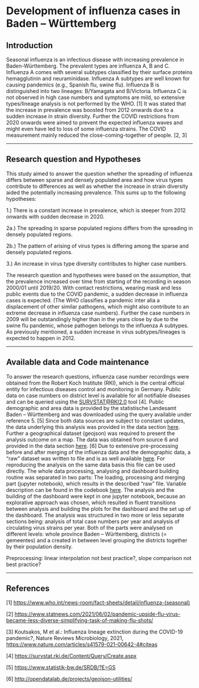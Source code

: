 # Development of influenza cases in Baden – Württemberg

## Introduction
Seasonal influenza is an infectious disease with increasing prevalence in Baden-Württemberg. The prevalent types are influenza A, B and C. 
Influenza A comes with several subtypes classified by their surface proteins hemagglutinin and neuraminidase. Influenza A subtypes are well 
known for causing pandemics (e.g., Spanish flu, swine flu). Influenza B is distinguished into two lineages:  B/Yamagata and B/Victoria. Influenza C 
is not observed in high case numbers and symptoms are mild, so extensive types/lineage analysis is not performed by the WHO. [1]
It was stated that the increase in prevalence was boosted from 2012 onwards due to a sudden increase in strain diversity. Further the COVID restrictions 
from 2020 onwards were aimed to prevent the expected influenza waves and might even have led to loss of some influenza strains. The COVID measurement 
mainly reduced the close-coming-together of people. [2, 3]  
***
## Research question and Hypotheses
This study aimed to answer the question whether the spreading of influenza differs between sparse and densely populated area and how virus types 
contribute to differences as well as whether the increase in strain diversity aided the potentially increasing prevalence. This sums up to the 
following hypotheses:  

1.) There is a constant increase in prevalence, which is steeper from 2012 onwards with sudden decrease in 2020. 

2a.) The spreading in sparse populated regions differs from the spreading in densely populated regions. 

2b.) The pattern of arising of virus types is differing among the sparse and densely populated regions. 

3.) An increase in virus type diversity contributes to higher case numbers. 

The research question and hypotheses were based on the assumption, that the prevalence increased over time from starting of the recording in season 2000/01 
until 2019/20. With contact restrictions, wearing mask and less public events due to the COVID pandemic, a sudden decrease in influenza cases is expected. 
(The WHO classifies a pandemic inter alia a displacement of other similar pathogens, which might also contribute to an extreme decrease in influenza case numbers). 
Further the case numbers in 2009 will be outstandingly higher than in the years close by due to the swine flu pandemic, whose pathogen belongs to the influenza A 
subtypes. As previously mentioned, a sudden increase in virus subtypes/lineages is expected to happen in 2012.
***
## Available data and Code maintenance
To answer the research questions, influenza case number recordings were obtained from the Robert Koch Institute (RKI), which is the central official entity for 
infectious diseases control and monitoring in Germany. Public data on case numbers on district level is available for all notifiable diseases and can be queried 
using the SURVSTAT@RKI2.0 tool [4]. Public demographic and area data is provided by the statistische Landesamt Baden – Württemberg and was downloaded using the 
query available under reference 5. [5] Since both data sources are subject to constant updates, the data underlying this analysis was provided in the data section 
[here](/data/). Further a geographical dataset (geojson) was required to present the analysis outcome on a map. The data was obtained from source 6 and provided 
in the data section [here](/data/). [6] 
Due to extensive pre-processing before and after merging of the influenza data and the demographic data, a “raw” dataset was written to file and is as well available [here](/data/). 
For reproducing the analysis on the same data basis this file can be used directly. The whole data processing, analysing and dashboard building routine was separated 
in two parts: The loading, processing and merging part (jupyter notebook), which results in the described “raw” file. Variable description can be found in the codebook [here](/data/codebook.md). 
The analysis and the building of the dashboard were kept in one jupyter notebook, because an explorative approach was chosen, which resulted in fluent transitions 
between analysis and building the plots for the dashboard and the set up of the dashboard. The analysis was structured in two more or less separate sections being: 
analysis of total case numbers per year and analysis of circulating virus strains per year. Both of the parts were analysed on different levels: whole province 
Baden – Württemberg, districts (= gemeentes) and a created in between level grouping the districts together by their population density.

Preprocessing: linear interpolation not best practice?, slope comparison not best practice?
***


## References
[1] https://www.who.int/news-room/fact-sheets/detail/influenza-(seasonal) 

[2] https://www.statnews.com/2021/06/02/pandemic-upside-flu-virus-became-less-diverse-simplifying-task-of-making-flu-shots/ 

[3] Koutsakos, M et al.: Influenza lineage extinction during the COVID-19 pandemic?, Nature Reviews Microbiology, 2021, https://www.nature.com/articles/s41579-021-00642-4#citeas 

[4] https://survstat.rki.de/Content/Query/Create.aspx

[5] https://www.statistik-bw.de/SRDB/?E=GS

[6] http://opendatalab.de/projects/geojson-utilities/
